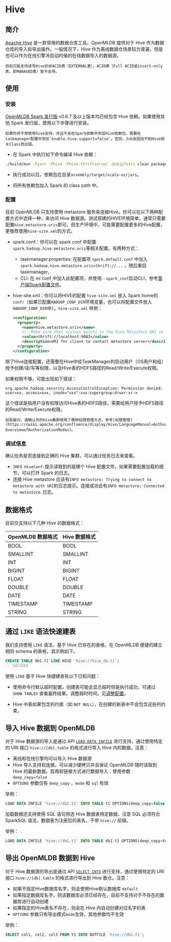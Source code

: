 # Hive

## 简介

[Apache Hive](https://hive.apache.org/) 是一款常用的数据仓库工具。OpenMLDB 提供对于 Hive 作为数据仓库的导入和导出操作。一般情况下，Hive 作为离线数据仓场景较为普遍，但是也可以作为在线引擎冷启动时候的在线数据导入的数据源。

```{warning}
目前只能支持读写Hive的非ACID表（EXTERNAL表），ACID表（Full ACID或insert-only表，即MANAGED表）暂不支持。
```

## 使用

### 安装

[OpenMLDB Spark 发行版](../../tutorial/openmldbspark_distribution.md) v0.6.7 及以上版本均已经包含 Hive 依赖。如果使用其他 Spark 发行版，使用以下步骤进行安装。

```{note}
如果你并不想使用hive支持，并且不会在Spark依赖中添加Hive依赖包，需要在taskmanager配置中添加`enable.hive.support=false`。否则，Job会因找不到Hive相关Class而出错。
```

- 在 Spark 中执行如下命令编译 Hive 依赖：

```bash
./build/mvn -Pyarn -Phive -Phive-thriftserver -DskipTests clean package
```

- 执行成功以后，依赖包在目录`assembly/target/scala-xx/jars`。

- 将所有依赖包加入 Spark 的 class path 中。

### 配置

目前 OpenMLDB 只支持使用 metastore 服务来连接Hive。你可以在以下两种配置方式中选择一种，来访问 Hive 数据源。测试搭建的HIVE环境简单，通常只需要配置`hive.metastore.uris`即可。但生产环境中，可能需要配置更多的Hive配置，更推荐使用`hive-site.xml`的方式。

- spark.conf：你可以在 spark conf 中配置 `spark.hadoop.hive.metastore.uris`等相关配置。有两种方式：

  - taskmanager.properties: 在配置项 `spark.default.conf` 中加入`spark.hadoop.hive.metastore.uris=thrift://...` ，随后重启taskmanager。
  - CLI: 在 ini conf 中加入此配置项，并使用`--spark_conf`启动CLI，参考[客户端Spark配置文件](../../reference/client_config/client_spark_config.md)。
  
- hive-site.xml：你可以将HIVE的配置 `hive-site.xml` 放入 Spark home的`conf/`（如果已配置`HADOOP_CONF_DIR`环境变量，也可以将配置文件放入`HADOOP_CONF_DIR`中）。`hive-site.xml` 样例：

  ```xml
  <configuration>
    <property>
      <name>hive.metastore.uris</name>
      <!--Make sure that <value> points to the Hive Metastore URI in your cluster -->
      <value>thrift://localhost:9083</value>
      <description>URI for client to contact metastore server</description>
    </property>
  </configuration>
  ```

除了Hive连接配置，还需要在Hive中给TaskManager的启动用户（OS用户和组）授予创建/读/写等权限，以及Hive表的HDFS路径的Read/Write/Execute权限。

如果权限不够，可能出现如下错误：

```log
org.apache.hadoop.security.AccessControlException: Permission denied: user=xx, access=xxx, inode="xxx":xxx:supergroup:drwxr-xr-x
```

这个错误是指用户没有权限访问Hive表的HDFS路径，需要给用户授予HDFS路径的Read/Write/Execute权限。

```{seealso}
如有疑问，请确认你的Hive集群使用了哪种权限管理方式，参考[权限管理](https://cwiki.apache.org/confluence/display/Hive/LanguageManual+Authorization#LanguageManualAuthorization-OverviewofAuthorizationModes)。
```

### 调试信息

确认任务是否连接到正确的 Hive 集群，可以通过任务日志来查看。

- `INFO HiveConf:`提示读取到的是哪个 Hive 配置文件。如果需要配置加载的细节，可以打开 Spark 的日志。
- 连接 Hive metastore 应该有`INFO metastore: Trying to connect to metastore with URI`的日志提示。连接成功会有`INFO metastore: Connected to metastore.`日志。

## 数据格式

目前仅支持以下几种 Hive 的数据格式：

| OpenMLDB 数据格式 | Hive 数据格式 |
| ----------------- | ------------- |
| BOOL              | BOOL          |
| SMALLINT          | SMALLINT      |
| INT               | INT           |
| BIGINT            | BIGINT        |
| FLOAT             | FLOAT         |
| DOUBLE            | DOUBLE        |
| DATE              | DATE          |
| TIMESTAMP         | TIMESTAMP     |
| STRING            | STRING        |

## 通过 `LIKE` 语法快速建表

我们支持使用 `LIKE` 语法，基于 Hive 已存在的表格，在 OpenMLDB 便捷的建立相同 schema 的表格，其示例如下。

```sql
CREATE TABLE db1.t1 LIKE HIVE 'hive://hive_db.t1';
-- SUCCEED
```

使用 `LIKE` 基于 Hive 快捷建表有以下已知问题：

- 使用命令行默认超时配置，创建表可能会显示超时但是执行成功，可通过 `SHOW TABLES` 查看最终结果。调整超时时间，见[调整配置](../../openmldb_sql/ddl/SET_STATEMENT.md#离线命令配置详情)。

- Hive 中表如果包含列约束（如 `NOT NULL`），在创建的新表中不会包含这些列约束。

## 导入 Hive 数据到 OpenMLDB

对于 Hive 数据源的导入是通过 API [`LOAD DATA INFILE`](../../openmldb_sql/dml/LOAD_DATA_STATEMENT.md) 进行支持，通过使用特定的 URI 接口 `hive://[db].table` 的格式进行导入 Hive 内的数据。注意：

- 离线和在线引擎均可以导入 Hive 数据源
- Hive 导入支持软连接，可以减少硬拷贝并且保证 OpenMLDB 随时读取到 Hive 的最新数据。启用软链接方式进行数据导入：使用参数 `deep_copy=false`
- `OPTIONS` 参数仅有 `deep_copy` 、`mode` 和 `sql` 有效

举例：

```sql
LOAD DATA INFILE 'hive://db1.t1' INTO TABLE t1 OPTIONS(deep_copy=false);
```

加载数据还支持使用 SQL 语句筛选 Hive 数据表特定数据，注意 SQL 必须符合 SparkSQL 语法，数据表为注册后的表名，不带 `hive://` 前缀。

举例：

```sql
LOAD DATA INFILE 'hive://db1.t1' INTO TABLE db1.t1 OPTIONS(deep_copy=true, sql='SELECT * FROM db1.t1 where key=\"foo\"')
```

## 导出 OpenMLDB 数据到 Hive

对于 Hive 数据源的导出是通过 API [`SELECT INTO`](../../openmldb_sql/dql/SELECT_INTO_STATEMENT.md) 进行支持，通过使用特定的 URI 接口 `hive://[db].table` 的格式进行导出到 Hive 数仓。注意：

- 如果不指定Hive数据库名字，则会使用Hive默认数据库 `default`
- 如果指定数据库名字，则该数据库必须已经存在，目前不支持对于不存在的数据库进行自动创建
- 如果指定的Hive表名不存在，则会在 Hive 内自动创建对应名字的表
- `OPTIONS` 参数只有导出模式`mode`生效，其他参数均不生效

举例：

```sql
SELECT col1, col2, col3 FROM t1 INTO OUTFILE 'hive://db1.t1';
```
